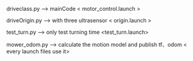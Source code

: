 driveclass.py --> mainCode < motor_control.launch >

driveOrigin.py --> with three ultrasensor < origin.launch >

test_turn.py --> only test turning time <test_turn.launch>

mower_odom.py --> calculate the motion model and publish tf、odom < every launch files use it>


